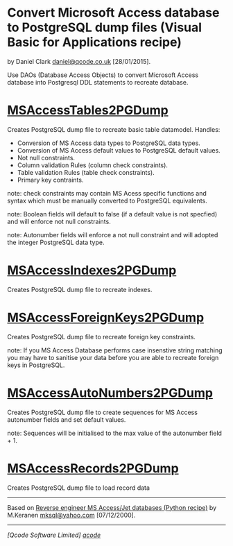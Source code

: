 # Convert Microsoft Access database to PostgreSQL dump files (Visual Basic for Applications recipe)
by Daniel Clark <daniel@qcode.co.uk> [28/01/2015].

Use DAOs (Database Access Objects) to convert Microsoft Access database into Postgresql DDL statements to recreate database.

[MSAccessTables2PGDump](ms_access2pg_dump.bas#L71)
==================================================
Creates PostgreSQL dump file to recreate basic table datamodel.
Handles:
 * Conversion of MS Access data types to PostgreSQL data types.
 * Conversion of MS Access default values to PostgreSQL default values.
 * Not null constraints.
 * Column validation Rules (column check constraints).
 * Table validation Rules (table check constraints).
 * Primary key contraints.
 
note: check constraints may contain MS Acess specific functions and syntax which must be manually converted to PostgreSQL equivalents.

note: Boolean fields will default to false (if a default value is not specfied) and will enforce not null constraints.

note: Autonumber fields will enforce a not null constraint and will adopted the integer PostgreSQL data type.
 
[MSAccessIndexes2PGDump](ms_access2pg_dump.bas#L152)
====================================================
Creates PostgreSQL dump file to recreate indexes.

[MSAccessForeignKeys2PGDump](ms_access2pg_dump.bas#L217)
========================================================
Creates PostgreSQL dump file to recreate foreign key constraints.

note: If you MS Access Database performs case insenstive string matching you may have to sanitise your data before you are able to recreate foreign keys in PostgreSQL.

[MSAccessAutoNumbers2PGDump](ms_access2pg_dump.bas#L265)
========================================================
Creates PostgreSQL dump file to create sequences for MS Access autonumber fields and set default values.

note: Sequences will be initialised to the max value of the autonumber field + 1.

[MSAccessRecords2PGDump](ms_access2pg_dump.bas#L302)
====================================================
Creates PostgreSQL dump file to load record data


----------------------------------
Based on [Reverse engineer MS Access/Jet databases (Python recipe)](http://code.activestate.com/recipes/52267-reverse-engineer-ms-accessjet-databases/) by M.Keranen <mksql@yahoo.com> [07/12/2000].

----------------------------------
*[Qcode Software Limited] [qcode]*

[qcode]: http://www.qcode.co.uk "Qcode Software"
